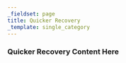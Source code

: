 ```yaml
---
_fieldset: page
title: Quicker Recovery
_template: single_category
---
```

### Quicker Recovery Content Here